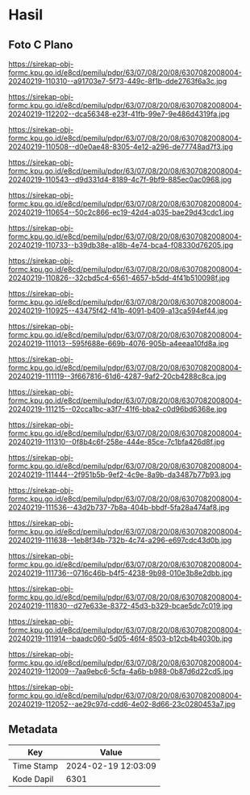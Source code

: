 # Hasil

## Foto C Plano

https://sirekap-obj-formc.kpu.go.id/e8cd/pemilu/pdpr/63/07/08/20/08/6307082008004-20240219-110310--a91703e7-5f73-449c-8f1b-dde2763f6a3c.jpg

https://sirekap-obj-formc.kpu.go.id/e8cd/pemilu/pdpr/63/07/08/20/08/6307082008004-20240219-112202--dca56348-e23f-41fb-99e7-9e486d4319fa.jpg

https://sirekap-obj-formc.kpu.go.id/e8cd/pemilu/pdpr/63/07/08/20/08/6307082008004-20240219-110508--d0e0ae48-8305-4e12-a296-de77748ad7f3.jpg

https://sirekap-obj-formc.kpu.go.id/e8cd/pemilu/pdpr/63/07/08/20/08/6307082008004-20240219-110543--d9d331d4-8189-4c7f-9bf9-885ec0ac0968.jpg

https://sirekap-obj-formc.kpu.go.id/e8cd/pemilu/pdpr/63/07/08/20/08/6307082008004-20240219-110654--50c2c866-ec19-42d4-a035-bae29d43cdc1.jpg

https://sirekap-obj-formc.kpu.go.id/e8cd/pemilu/pdpr/63/07/08/20/08/6307082008004-20240219-110733--b39db38e-a18b-4e74-bca4-f08330d76205.jpg

https://sirekap-obj-formc.kpu.go.id/e8cd/pemilu/pdpr/63/07/08/20/08/6307082008004-20240219-110826--32cbd5c4-6561-4657-b5dd-4f41b510098f.jpg

https://sirekap-obj-formc.kpu.go.id/e8cd/pemilu/pdpr/63/07/08/20/08/6307082008004-20240219-110925--43475f42-f41b-4091-b409-a13ca594ef44.jpg

https://sirekap-obj-formc.kpu.go.id/e8cd/pemilu/pdpr/63/07/08/20/08/6307082008004-20240219-111013--595f688e-669b-4076-905b-a4eeaa10fd8a.jpg

https://sirekap-obj-formc.kpu.go.id/e8cd/pemilu/pdpr/63/07/08/20/08/6307082008004-20240219-111119--3f667816-61d6-4287-9af2-20cb4288c8ca.jpg

https://sirekap-obj-formc.kpu.go.id/e8cd/pemilu/pdpr/63/07/08/20/08/6307082008004-20240219-111215--02cca1bc-a3f7-41f6-bba2-c0d96bd6368e.jpg

https://sirekap-obj-formc.kpu.go.id/e8cd/pemilu/pdpr/63/07/08/20/08/6307082008004-20240219-111310--0f8b4c6f-258e-444e-85ce-7c1bfa426d8f.jpg

https://sirekap-obj-formc.kpu.go.id/e8cd/pemilu/pdpr/63/07/08/20/08/6307082008004-20240219-111444--2f951b5b-9ef2-4c9e-8a9b-da3487b77b93.jpg

https://sirekap-obj-formc.kpu.go.id/e8cd/pemilu/pdpr/63/07/08/20/08/6307082008004-20240219-111536--43d2b737-7b8a-404b-bbdf-5fa28a474af8.jpg

https://sirekap-obj-formc.kpu.go.id/e8cd/pemilu/pdpr/63/07/08/20/08/6307082008004-20240219-111638--1eb8f34b-732b-4c74-a296-e697cdc43d0b.jpg

https://sirekap-obj-formc.kpu.go.id/e8cd/pemilu/pdpr/63/07/08/20/08/6307082008004-20240219-111736--0716c46b-b4f5-4238-9b98-010e3b8e2dbb.jpg

https://sirekap-obj-formc.kpu.go.id/e8cd/pemilu/pdpr/63/07/08/20/08/6307082008004-20240219-111830--d27e633e-8372-45d3-b329-bcae5dc7c019.jpg

https://sirekap-obj-formc.kpu.go.id/e8cd/pemilu/pdpr/63/07/08/20/08/6307082008004-20240219-111914--baadc060-5d05-46f4-8503-b12cb4b4030b.jpg

https://sirekap-obj-formc.kpu.go.id/e8cd/pemilu/pdpr/63/07/08/20/08/6307082008004-20240219-112009--7aa9ebc6-5cfa-4a6b-b988-0b87d6d22cd5.jpg

https://sirekap-obj-formc.kpu.go.id/e8cd/pemilu/pdpr/63/07/08/20/08/6307082008004-20240219-112052--ae29c97d-cdd6-4e02-8d66-23c0280453a7.jpg


## Metadata

| Key        | Value               |
| ---------- | ------------------- |
| Time Stamp | 2024-02-19 12:03:09 |
| Kode Dapil | 6301                |




